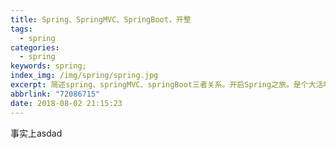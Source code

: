 ```yaml
---
title: Spring、SpringMVC、SpringBoot，开整
tags:
  - spring
categories:
  - spring
keywords: spring;
index_img: /img/spring/spring.jpg
excerpt: 简述spring、springMVC、springBoot三者关系。开启Spring之旅。是个大活啊，这个8月，希望能够坚持下来。
abbrlink: "72086715"
date: 2018-08-02 21:15:23
---
```

事实上asdad